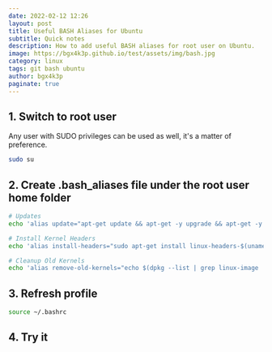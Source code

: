 ```yaml
---
date: 2022-02-12 12:26
layout: post
title: Useful BASH Aliases for Ubuntu
subtitle: Quick notes
description: How to add useful BASH aliases for root user on Ubuntu.
image: https://bgx4k3p.github.io/test/assets/img/bash.jpg
category: linux
tags: git bash ubuntu
author: bgx4k3p
paginate: true
---
```


## 1. Switch to root user

Any user with SUDO privileges can be used as well, it's a matter of preference.

```bash
sudo su
```

## 2. Create .bash_aliases file under the root user home folder

```bash
# Updates
echo 'alias update="apt-get update && apt-get -y upgrade && apt-get -y dist-upgrade && apt-get autoclean && apt-get -y autoremove && apt-get clean"' | sudo tee /root/.bash_aliases

# Install Kernel Headers
echo 'alias install-headers="sudo apt-get install linux-headers-$(uname -r)"' | sudo tee -a /root/.bash_aliases

# Cleanup Old Kernels
echo 'alias remove-old-kernels="echo $(dpkg --list | grep linux-image | awk '\''{ print $2 }'\'' | sort -V | sed -n '\''/'\''`uname -r`'\''/q;p'\'') $(dpkg --list | grep linux-headers | awk '\''{ print $2 }'\'' | sort -V | sed -n '\''/'\''"$(uname -r | sed "s/\([0-9.-]*\)-\([^0-9]\+\)/\1/")"'\''/q;p'\'') | xargs sudo apt -y purge && update-grub"' |  sudo tee -a /root/.bash_aliases
```

## 3. Refresh profile

```bash
source ~/.bashrc
```

## 4. Try it
